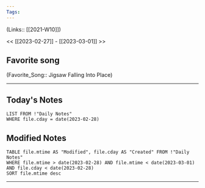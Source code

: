 ```yaml
---
Tags:
---
```

(Links:: [[2021-W10]])

<< [[2023-02-27]] - [[2023-03-01]] >>
## Favorite song
(Favorite_Song:: Jigsaw Falling Into Place)

___
## Today's Notes
```dataview
LIST FROM !"Daily Notes"
WHERE file.cday = date(2023-02-28)
```
## Modified Notes
```dataview
TABLE file.mtime AS "Modified", file.cday AS "Created" FROM !"Daily Notes" 
WHERE file.mtime > date(2023-02-28) AND file.mtime < date(2023-03-01) AND file.cday < date(2023-02-28)
SORT file.mtime desc
```
___
